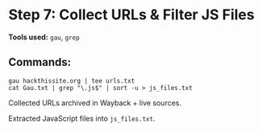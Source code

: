 # Step 7: Collect URLs & Filter JS Files

**Tools used:** `gau`, `grep`

## Commands:
```
gau hackthissite.org | tee urls.txt
cat Gau.txt | grep "\.js$" | sort -u > js_files.txt
```
Collected URLs archived in Wayback + live sources.

Extracted JavaScript files into `js_files.txt`.

